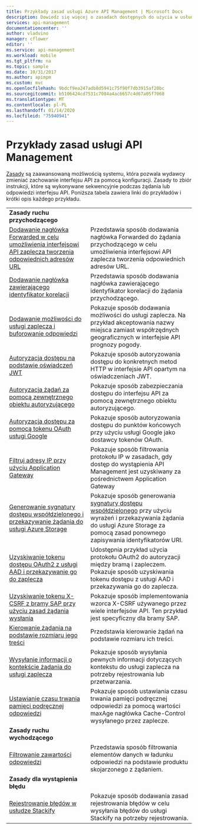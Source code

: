 ```yaml
---
title: Przykłady zasad usługi Azure API Management | Microsoft Docs
description: Dowiedz się więcej o zasadach dostępnych do użycia w usłudze Azure API Management.
services: api-management
documentationcenter: ''
author: vladvino
manager: cflower
editor: ''
ms.service: api-management
ms.workload: mobile
ms.tgt_pltfrm: na
ms.topic: sample
ms.date: 10/31/2017
ms.author: apimpm
ms.custom: mvc
ms.openlocfilehash: 9bdcf9ea247adb8d5941c75f90f7db3915af20bc
ms.sourcegitcommit: b5106424cd7531c7084a4ac6657c4d67a05f7068
ms.translationtype: MT
ms.contentlocale: pl-PL
ms.lasthandoff: 01/14/2020
ms.locfileid: "75940941"
---
```

# <a name="api-management-policy-samples"></a>Przykłady zasad usługi API Management

[Zasady](api-management-howto-policies.md) są zaawansowaną możliwością systemu, która pozwala wydawcy zmieniać zachowanie interfejsu API za pomocą konfiguracji. Zasady to zbiór instrukcji, które są wykonywane sekwencyjnie podczas żądania lub odpowiedzi interfejsu API. Poniższa tabela zawiera linki do przykładów i krótki opis każdego przykładu.

|                                                                                                                                                                      |                                                                                                                                                                                                                             |
| -------------------------------------------------------------------------------------------------------------------------------------------------------------------- | --------------------------------------------------------------------------------------------------------------------------------------------------------------------------------------------------------------------------- |
| **Zasady ruchu przychodzącego**                                                                                                                                                 |                                                                                                                                                                                                                             |
| [Dodawanie nagłówka Forwarded w celu umożliwienia interfejsowi API zaplecza tworzenia odpowiednich adresów URL](./policies/set-header-to-enable-backend-to-construct-urls.md?toc=api-management/toc.json) | Przedstawia sposób dodawania nagłówka Forwarded do żądania przychodzącego w celu umożliwienia interfejsowi API zaplecza tworzenia odpowiednich adresów URL.                                                                                                        |
| [Dodawanie nagłówka zawierającego identyfikator korelacji](./policies/add-correlation-id.md?toc=api-management/toc.json)                                                             | Przedstawia sposób dodawania nagłówka zawierającego identyfikator korelacji do żądania przychodzącego.                                                                                                                                        |
| [Dodawanie możliwości do usługi zaplecza i buforowanie odpowiedzi](./policies/cache-response.md?toc=api-management/toc.json)                                             | Pokazuje sposób dodawania możliwości do usługi zaplecza. Na przykład akceptowania nazwy miejsca zamiast współrzędnych geograficznych w interfejsie API prognozy pogody.                                                                    |
| [Autoryzacja dostępu na podstawie oświadczeń JWT](./policies/authorize-request-based-on-jwt-claims.md?toc=api-management/toc.json)                                              | Pokazuje sposób autoryzowania dostępu do konkretnych metod HTTP w interfejsie API opartym na oświadczeniach JWT.                                                                                                                                       |
| [Autoryzacja żądań za pomocą zewnętrznego obiektu autoryzującego](./policies/authorize-request-using-external-authorizer.md)                                                   | Pokazuje sposób zabezpieczania dostępu do interfejsu API za pomocą zewnętrznego obiektu autoryzującego.                                                                                                                                                               |
| [Autoryzacja dostępu za pomocą tokenu OAuth usługi Google](./policies/use-google-as-oauth-token-provider.md?toc=api-management/toc.json)                                            | Pokazuje sposób autoryzowania dostępu do punktów końcowych przy użyciu usługi Google jako dostawcy tokenów OAuth.                                                                                                                                    |
| [Filtruj adresy IP przy użyciu Application Gateway](./policies/filter-ip-addresses-when-using-appgw.md) | Pokazuje sposób filtrowania protokołu IP w zasadach, gdy dostęp do wystąpienia API Management jest uzyskiwany za pośrednictwem Application Gateway
| [Generowanie sygnatury dostępu współdzielonego i przekazywanie żądania do usługi Azure Storage](./policies/generate-shared-access-signature.md?toc=api-management/toc.json)                  | Pokazuje sposób generowania [sygnatury dostępu współdzielonego](https://docs.microsoft.com/azure/storage/storage-dotnet-shared-access-signature-part-1) przy użyciu wyrażeń i przekazywania żądania do usługi Azure Storage za pomocą zasad ponownego zapisywania identyfikatorów URI. |
| [Uzyskiwanie tokenu dostępu OAuth2 z usługi AAD i przekazywanie go do zaplecza](./policies/use-oauth2-for-authorization.md?toc=api-management/toc.json)                             | Udostępnia przykład użycia protokołu OAuth2 do autoryzacji między bramą i zapleczem. Pokazuje sposób uzyskiwania tokenu dostępu z usługi AAD i przekazywania go do zaplecza.                                                    |
| [Uzyskiwanie tokenu X-CSRF z bramy SAP przy użyciu zasad żądania wysłania](./policies/get-x-csrf-token-from-sap-gateway.md?toc=api-management/toc.json)                           | Pokazuje sposób implementowania wzorca X-CSRF używanego przez wiele interfejsów API. Ten przykład jest specyficzny dla bramy SAP.                                                                                                                           |
| [Kierowanie żądania na podstawie rozmiaru jego treści](./policies/route-requests-based-on-size.md?toc=api-management/toc.json)                                            | Przedstawia kierowanie żądań na podstawie rozmiaru ich treści.                                                                                                                                                       |
| [Wysyłanie informacji o kontekście żądania do usługi zaplecza](./policies/send-request-context-info-to-backend-service.md?toc=api-management/toc.json)                    | Pokazuje sposób wysyłania pewnych informacji dotyczących kontekstu do usługi zaplecza na potrzeby rejestrowania lub przetwarzania.                                                                                                                                |
| [Ustawianie czasu trwania pamięci podręcznej odpowiedzi](./policies/set-cache-duration.md?toc=api-management/toc.json)                                                                          | Pokazuje sposób ustawiania czasu trwania pamięci podręcznej odpowiedzi za pomocą wartości maxAge nagłówka Cache-Control wysyłanego przez zaplecze.                                                                                                             |
| **Zasady ruchu wychodzącego**                                                                                                                                                |                                                                                                                                                                                                                             |
| [Filtrowanie zawartości odpowiedzi](./policies/filter-response-content.md?toc=api-management/toc.json)                                                                         | Przedstawia sposób filtrowania elementów danych w ładunku odpowiedzi na podstawie produktu skojarzonego z żądaniem.                                                                                                        |
| **Zasady dla wystąpienia błędu**                                                                                                                                                |                                                                                                                                                                                                                             |
| [Rejestrowanie błędów w usłudze Stackify](./policies/log-errors-to-stackify.md?toc=api-management/toc.json)                                                                           | Pokazuje sposób dodawania zasad rejestrowania błędów w celu wysyłania błędów do usługi Stackify na potrzeby rejestrowania.                                                                                                                                            |
